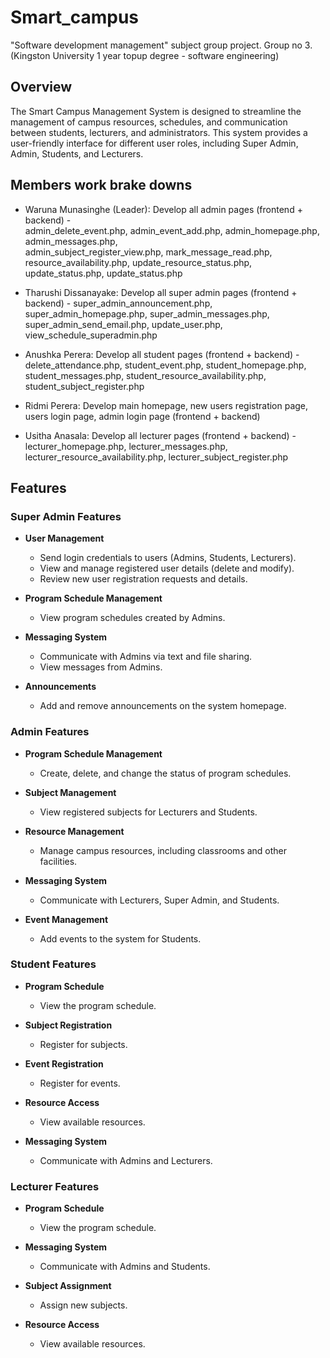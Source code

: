 # Smart_campus
"Software development management" subject group project. Group no 3. (Kingston University 1 year topup degree - software engineering)

## Overview
The Smart Campus Management System is designed to streamline the management of campus resources, schedules, and communication between students, lecturers, and administrators. 
This system provides a user-friendly interface for different user roles, including Super Admin, Admin, Students, and Lecturers.

## Members work brake downs

- Waruna Munasinghe (Leader): Develop all admin pages (frontend + backend) -   
  admin_delete_event.php, admin_event_add.php, admin_homepage.php, admin_messages.php,     
  admin_subject_register_view.php, mark_message_read.php, resource_availability.php, 
  update_resource_status.php, update_status.php, update_status.php
  
- Tharushi Dissanayake: Develop all super admin pages (frontend + backend) - 
  super_admin_announcement.php, super_admin_homepage.php, super_admin_messages.php,
  super_admin_send_email.php, update_user.php, view_schedule_superadmin.php
  
- Anushka Perera: Develop all student pages (frontend + backend) - delete_attendance.php, 
  student_event.php, student_homepage.php, student_messages.php, 
  student_resource_availability.php, student_subject_register.php
  
- Ridmi Perera: Develop main homepage, new users registration page, users login page, admin 
  login page (frontend + backend)
  
- Usitha Anasala: Develop all lecturer pages (frontend + backend) - lecturer_homepage.php,
  lecturer_messages.php, lecturer_resource_availability.php, lecturer_subject_register.php

## Features

### Super Admin Features
- **User  Management**
  - Send login credentials to users (Admins, Students, Lecturers).
  - View and manage registered user details (delete and modify).
  - Review new user registration requests and details.

- **Program Schedule Management**
  - View program schedules created by Admins.

- **Messaging System**
  - Communicate with Admins via text and file sharing.
  - View messages from Admins.

- **Announcements**
  - Add and remove announcements on the system homepage.

### Admin Features
- **Program Schedule Management**
  - Create, delete, and change the status of program schedules.

- **Subject Management**
  - View registered subjects for Lecturers and Students.

- **Resource Management**
  - Manage campus resources, including classrooms and other facilities.

- **Messaging System**
  - Communicate with Lecturers, Super Admin, and Students.

- **Event Management**
  - Add events to the system for Students.

### Student Features
- **Program Schedule**
  - View the program schedule.

- **Subject Registration**
  - Register for subjects.

- **Event Registration**
  - Register for events.

- **Resource Access**
  - View available resources.

- **Messaging System**
  - Communicate with Admins and Lecturers.

### Lecturer Features
- **Program Schedule**
  - View the program schedule.

- **Messaging System**
  - Communicate with Admins and Students.

- **Subject Assignment**
  - Assign new subjects.

- **Resource Access**
  - View available resources.

